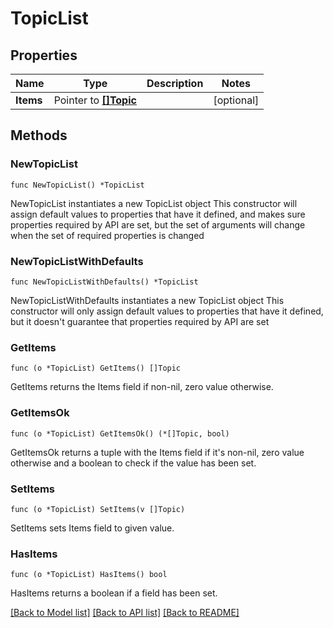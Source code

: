 # TopicList

## Properties

Name | Type | Description | Notes
------------ | ------------- | ------------- | -------------
**Items** | Pointer to [**[]Topic**](Topic.md) |  | [optional] 

## Methods

### NewTopicList

`func NewTopicList() *TopicList`

NewTopicList instantiates a new TopicList object
This constructor will assign default values to properties that have it defined,
and makes sure properties required by API are set, but the set of arguments
will change when the set of required properties is changed

### NewTopicListWithDefaults

`func NewTopicListWithDefaults() *TopicList`

NewTopicListWithDefaults instantiates a new TopicList object
This constructor will only assign default values to properties that have it defined,
but it doesn't guarantee that properties required by API are set

### GetItems

`func (o *TopicList) GetItems() []Topic`

GetItems returns the Items field if non-nil, zero value otherwise.

### GetItemsOk

`func (o *TopicList) GetItemsOk() (*[]Topic, bool)`

GetItemsOk returns a tuple with the Items field if it's non-nil, zero value otherwise
and a boolean to check if the value has been set.

### SetItems

`func (o *TopicList) SetItems(v []Topic)`

SetItems sets Items field to given value.

### HasItems

`func (o *TopicList) HasItems() bool`

HasItems returns a boolean if a field has been set.


[[Back to Model list]](../README.md#documentation-for-models) [[Back to API list]](../README.md#documentation-for-api-endpoints) [[Back to README]](../README.md)


